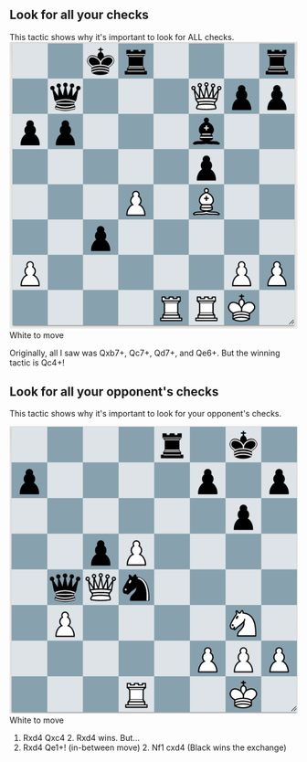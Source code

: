 ## Look for all your checks
This tactic shows why it's important to look for ALL checks.
![all checks](./all_checks.png)
White to move

Originally, all I saw was Qxb7+, Qc7+, Qd7+, and Qe6+. But the winning tactic is Qc4+! 

## Look for all your opponent's checks
This tactic shows why it's important to look for your opponent's checks.

![all checks](./all_checks_2.png)
White to move

1. Rxd4 Qxc4 2. Rxd4 wins. But...
1. Rxd4 Qe1+! (in-between move) 2. Nf1 cxd4 (Black wins the exchange)